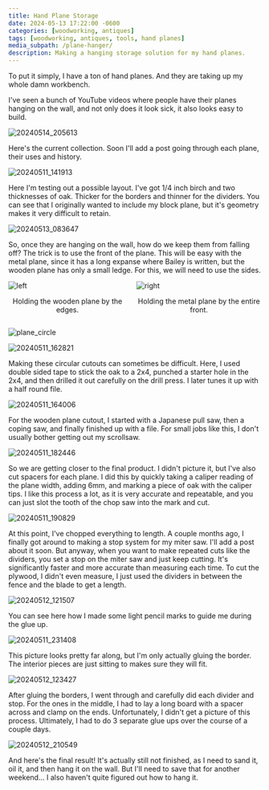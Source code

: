 ```yaml
---
title: Hand Plane Storage
date: 2024-05-13 17:22:00 -0600
categories: [woodworking, antiques]
tags: [woodworking, antiques, tools, hand planes]
media_subpath: /plane-hanger/
description: Making a hanging storage solution for my hand planes.
---
```

To put it simply, I have a ton of hand planes. And they are taking up my whole damn workbench.

I've seen a bunch of YouTube videos where people have their planes hanging on the wall, and not only does it look sick, it also looks easy to build.

![20240514_205613](20240514_205613.jpg)

Here's the current collection. Soon I'll add a post going through each plane, their uses and history.

![20240511_141913](20240511_141913.jpg)

Here I'm testing out a possible layout. I've got 1/4 inch birch and two thicknesses of oak. Thicker for the borders and thinner for the dividers. You can see that I originally wanted to include my block plane, but it's geometry makes it very difficult to retain.

![20240513_083647](20240513_083647.jpg)

So, once they are hanging on the wall, how do we keep them from falling off? The trick is to use the front of the plane. This will be easy with the metal plane, since it has a long expanse where Bailey is written, but the wooden plane has only a small ledge. For this, we will need to use the sides.

<div style="display: flex; justify-content: center; gap: 20px; align-items: center;">
  <div>
    <img src="20240513_083716.jpg" alt="left" style="height: auto;">
    <p style="text-align: center;">Holding the wooden plane by the edges.</p>    
  </div>
  <div>
    <img src="20240513_083825.jpg"  alt="right" style="height: auto;">
    <p style="text-align: center;">Holding the metal plane by the entire front.</p>
  </div>
</div>

![plane_circle](plane_circle.jpeg)

![20240511_162821](20240511_162821.jpg)

Making these circular cutouts can sometimes be difficult. Here, I used double sided tape to stick the oak to a 2x4, punched a starter hole in the 2x4, and then drilled it out carefully on the drill press. I later tunes it up with a half round file.

![20240511_164006](20240511_164006.jpg)

For the wooden plane cutout, I started with a Japanese pull saw, then a coping saw, and finally finished up with a file. For small jobs like this, I don't usually bother getting out my scrollsaw. 

![20240511_182446](20240511_182446.jpg)

So we are getting closer to the final product. I didn't picture it, but I've also cut spacers for each plane. I did this by quickly taking a caliper reading of the plane width, adding 6mm, and marking a piece of oak with the caliper tips. I like this process a lot, as it is very accurate and repeatable, and you can just slot the tooth of the chop saw into the mark and cut.

![20240511_190829](20240511_190829.jpg)

At this point, I've chopped everything to length. A couple months ago, I finally got around to making a stop system for my miter saw. I'll add a post about it soon. But anyway, when you want to make repeated cuts like the dividers, you set a stop on the miter saw and just keep cutting. It's significantly faster and more accurate than measuring each time. To cut the plywood, I didn't even measure, I just used the dividers in between the fence and the blade to get a length.

![20240512_121507](20240512_121507.jpg)

You can see here how I made some light pencil marks to guide me during the glue up. 

![20240511_231408](20240511_231408.jpg)

This picture looks pretty far along, but I'm only actually gluing the border. The interior pieces are just sitting to makes sure they will fit.

![20240512_123427](20240512_123427.jpg)

After gluing the borders, I went through and carefully did each divider and stop. For the ones in the middle, I had to lay a long board with a spacer across and clamp on the ends. Unfortunately, I didn't get a picture of this process. Ultimately, I had to do 3 separate glue ups over the course of a couple days.

![20240512_210549](20240512_210549.jpg)

And here's the final result! It's actually still not finished, as I need to sand it, oil it, and then hang it on the wall. But I'll need to save that for another weekend... I also haven't quite figured out how to hang it.
